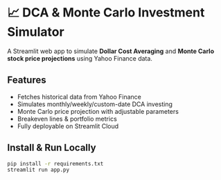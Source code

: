 # 📈 DCA & Monte Carlo Investment Simulator

A Streamlit web app to simulate **Dollar Cost Averaging** and **Monte Carlo stock price projections** using Yahoo Finance data.

## Features
- Fetches historical data from Yahoo Finance
- Simulates monthly/weekly/custom-date DCA investing
- Monte Carlo price projection with adjustable parameters
- Breakeven lines & portfolio metrics
- Fully deployable on Streamlit Cloud

## Install & Run Locally
```bash
pip install -r requirements.txt
streamlit run app.py
